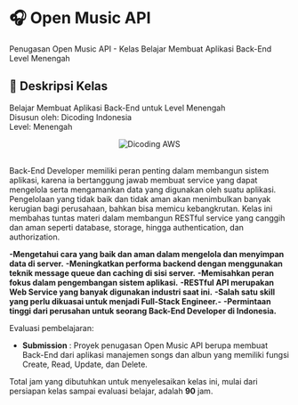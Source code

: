 # 🎧 Open Music API

Penugasan Open Music API - Kelas Belajar Membuat Aplikasi Back-End Level Menengah

## 🚀 Deskripsi Kelas

Belajar Membuat Aplikasi Back-End untuk Level Menengah <br>
Disusun oleh: Dicoding Indonesia <br>
Level: Menengah

<div align="center">
  <img src="https://user-images.githubusercontent.com/95717485/225231893-e59de44d-0d3e-4e79-971b-a4d494565a74.png" alt="Dicoding AWS">
</div>

<br>

Back-End Developer memiliki peran penting dalam membangun sistem aplikasi, karena ia bertanggung jawab membuat service yang dapat mengelola serta mengamankan data yang digunakan oleh suatu aplikasi. Pengelolaan yang tidak baik dan tidak aman akan menimbulkan banyak kerugian bagi perusahaan, bahkan bisa memicu kebangkrutan. Kelas ini membahas tuntas materi dalam membangun RESTful service yang canggih dan aman seperti database, storage, hingga authentication, dan authorization.

  **-Mengetahui cara yang baik dan aman dalam mengelola dan menyimpan data di server.** 
  **-Meningkatkan performa backend dengan menggunakan teknik message queue dan caching di sisi server.** 
  **-Memisahkan peran fokus dalam pengembangan sistem aplikasi.**
  **-RESTful API merupakan Web Service yang banyak digunakan industri saat ini.**
  **-Salah satu skill yang perlu dikuasai untuk menjadi Full-Stack Engineer.-**
  **-Permintaan tinggi dari perusahan untuk seorang Back-End Developer di Indonesia.**
  
Evaluasi pembelajaran:

- **Submission** : Proyek penugasan Open Music API berupa membuat Back-End dari aplikasi manajemen songs dan albun yang memiliki fungsi Create, Read, Update, dan Delete.

Total jam yang dibutuhkan untuk menyelesaikan kelas ini, mulai dari persiapan kelas sampai evaluasi belajar, adalah **90** jam.

